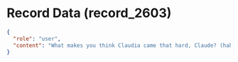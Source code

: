 # Record Data (record_2603)

```json
{
  "role": "user",
  "content": "What makes you think Claudia came that hard, Claude? (haha are you a male version of Claudia anyway stupid joke) What also make you think they saw massive liability?"
}
```
